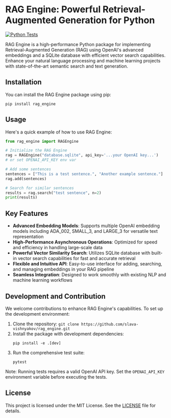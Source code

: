 # RAG Engine: Powerful Retrieval-Augmented Generation for Python

[![Python Tests](https://github.com/slava-vishnyakov/rag_engine/actions/workflows/python-tests.yml/badge.svg)](https://github.com/slava-vishnyakov/rag_engine/actions/workflows/python-tests.yml)

RAG Engine is a high-performance Python package for implementing Retrieval-Augmented Generation (RAG) using OpenAI's advanced embeddings and a SQLite database with efficient vector search capabilities. Enhance your natural language processing and machine learning projects with state-of-the-art semantic search and text generation.

## Installation

You can install the RAG Engine package using pip:

```
pip install rag_engine
```

## Usage

Here's a quick example of how to use RAG Engine:

```python
from rag_engine import RAGEngine

# Initialize the RAG Engine
rag = RAGEngine("database.sqlite", api_key='...your OpenAI key...')
# or set OPENAI_API_KEY env var

# Add some sentences
sentences = ["This is a test sentence.", "Another example sentence."]
rag.add(sentences)

# Search for similar sentences
results = rag.search("test sentence", n=2)
print(results)

```

## Key Features

- **Advanced Embedding Models**: Supports multiple OpenAI embedding models including ADA_002, SMALL_3, and LARGE_3 for versatile text representation
- **High-Performance Asynchronous Operations**: Optimized for speed and efficiency in handling large-scale data
- **Powerful Vector Similarity Search**: Utilizes SQLite database with built-in vector search capabilities for fast and accurate retrieval
- **Flexible and Intuitive API**: Easy-to-use interface for adding, searching, and managing embeddings in your RAG pipeline
- **Seamless Integration**: Designed to work smoothly with existing NLP and machine learning workflows

## Development and Contribution

We welcome contributions to enhance RAG Engine's capabilities. To set up the development environment:

1. Clone the repository: `git clone https://github.com/slava-vishnyakov/rag_engine.git`
2. Install the package with development dependencies:
   ```
   pip install -e .[dev]
   ```
3. Run the comprehensive test suite:
   ```
   pytest
   ```

Note: Running tests requires a valid OpenAI API key. Set the `OPENAI_API_KEY` environment variable before executing the tests.

## License

This project is licensed under the MIT License. See the [LICENSE](LICENSE) file for details.
